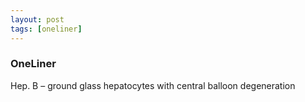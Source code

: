 ```yaml
---
layout: post
tags: [oneliner]
---
```



### OneLiner

Hep. B – ground glass hepatocytes with central balloon degeneration
